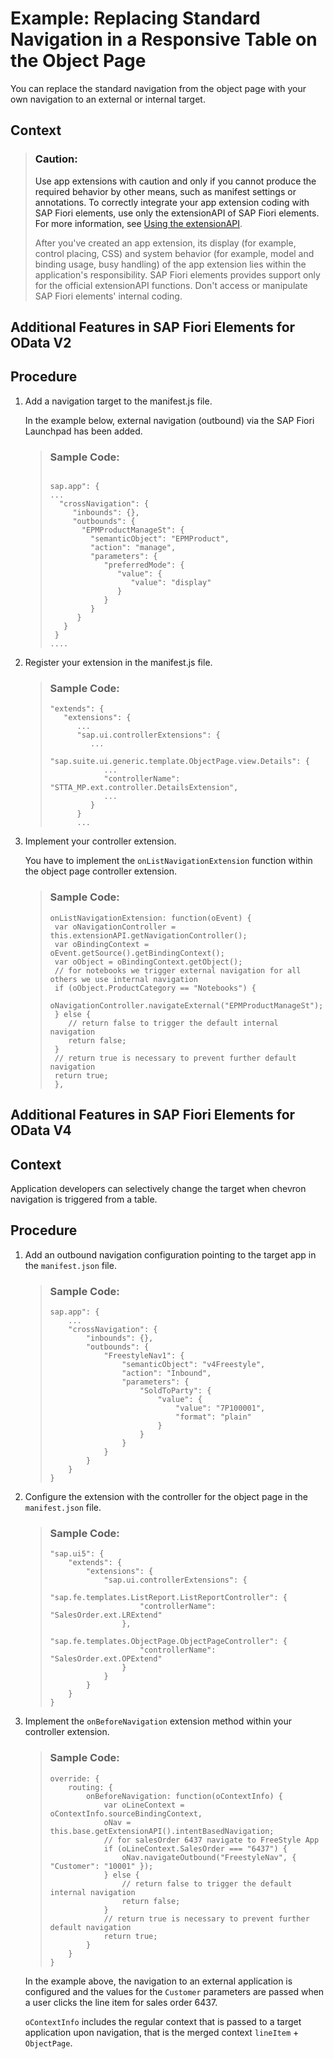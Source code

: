 <!-- loiob20dc7a3d9ca41bebdb86fc3ae3295bf -->

# Example: Replacing Standard Navigation in a Responsive Table on the Object Page

You can replace the standard navigation from the object page with your own navigation to an external or internal target.



<a name="loiob20dc7a3d9ca41bebdb86fc3ae3295bf__context_jdd_c22_scb"/>

## Context

> ### Caution:  
> Use app extensions with caution and only if you cannot produce the required behavior by other means, such as manifest settings or annotations. To correctly integrate your app extension coding with SAP Fiori elements, use only the extensionAPI of SAP Fiori elements. For more information, see [Using the extensionAPI](using-the-extensionapi-bd2994b.md).
> 
> After you've created an app extension, its display \(for example, control placing, CSS\) and system behavior \(for example, model and binding usage, busy handling\) of the app extension lies within the application's responsibility. SAP Fiori elements provides support only for the official extensionAPI functions. Don't access or manipulate SAP Fiori elements' internal coding.

 <a name="task_vqm_nq1_34b"/>

<!-- task\_vqm\_nq1\_34b -->

## Additional Features in SAP Fiori Elements for OData V2



<a name="task_vqm_nq1_34b__steps_z5r_p12_z1b"/>

## Procedure

1.  Add a navigation target to the manifest.js file.

    In the example below, external navigation \(outbound\) via the SAP Fiori Launchpad has been added.

    > ### Sample Code:  
    > ```
    > 
    > sap.app": {
    > ...
    >   "crossNavigation": {
    >      "inbounds": {},
    >      "outbounds": {
    >        "EPMProductManageSt": {
    >          "semanticObject": "EPMProduct",
    >          "action": "manage",
    >          "parameters": {
    >             "preferredMode": {
    >                "value": {
    >                   "value": "display"
    >                }
    >             }
    >          }
    >       }
    >    }
    >  }
    > ....
    > 
    > ```

2.  Register your extension in the manifest.js file.

    > ### Sample Code:  
    > ```
    > "extends": {
    >    "extensions": {
    >       ... 
    >       "sap.ui.controllerExtensions": { 
    >          ...
    >          "sap.suite.ui.generic.template.ObjectPage.view.Details": { 
    >             ... 
    >             "controllerName": "STTA_MP.ext.controller.DetailsExtension",
    >             ...
    >          }
    >       } 
    >       ...
    > 
    > ```

3.  Implement your controller extension.

    You have to implement the `onListNavigationExtension` function within the object page controller extension.

    > ### Sample Code:  
    > ```
    > onListNavigationExtension: function(oEvent) {
    >  var oNavigationController = this.extensionAPI.getNavigationController();
    >  var oBindingContext = oEvent.getSource().getBindingContext();
    >  var oObject = oBindingContext.getObject();
    >  // for notebooks we trigger external navigation for all others we use internal navigation
    >  if (oObject.ProductCategory == "Notebooks") {
    >     oNavigationController.navigateExternal("EPMProductManageSt");
    >  } else {
    >     // return false to trigger the default internal navigation
    >     return false;
    >  }
    >  // return true is necessary to prevent further default navigation
    >  return true;
    >  },
    > 
    > ```


 <a name="task_txp_vq1_34b"/>

<!-- task\_txp\_vq1\_34b -->

## Additional Features in SAP Fiori Elements for OData V4



<a name="task_txp_vq1_34b__context_c4k_pyz_h4b"/>

## Context

Application developers can selectively change the target when chevron navigation is triggered from a table.



<a name="task_txp_vq1_34b__steps_ovs_pzz_h4b"/>

## Procedure

1.  Add an outbound navigation configuration pointing to the target app in the `manifest.json` file.

    > ### Sample Code:  
    > ```
    > sap.app": {
    >     ...
    >     "crossNavigation": {
    >         "inbounds": {},
    >         "outbounds": {
    >             "FreestyleNav1": {
    >                 "semanticObject": "v4Freestyle",
    >                 "action": "Inbound",
    >                 "parameters": {
    >                     "SoldToParty": {
    >                         "value": {
    >                             "value": "7P100001",
    >                             "format": "plain"
    >                         }
    >                     }
    >                 }
    >             }
    >         }
    >     }
    > }
    > ```

2.  Configure the extension with the controller for the object page in the `manifest.json` file.

    > ### Sample Code:  
    > ```
    > "sap.ui5": {
    >     "extends": {
    >         "extensions": {
    >             "sap.ui.controllerExtensions": {
    >                 "sap.fe.templates.ListReport.ListReportController": {
    >                     "controllerName": "SalesOrder.ext.LRExtend"
    >                 },
    >                 "sap.fe.templates.ObjectPage.ObjectPageController": {
    >                     "controllerName": "SalesOrder.ext.OPExtend"
    >                 }
    >             }
    >         }
    >     }
    > }
    > ```

3.  Implement the `onBeforeNavigation` extension method within your controller extension.

    > ### Sample Code:  
    > ```
    > override: {
    >     routing: {
    >         onBeforeNavigation: function(oContextInfo) {
    >             var oLineContext = oContextInfo.sourceBindingContext,
    >             oNav = this.base.getExtensionAPI().intentBasedNavigation;
    >             // for salesOrder 6437 navigate to FreeStyle App
    >             if (oLineContext.SalesOrder === "6437") {
    >                 oNav.navigateOutbound("FreestyleNav", { "Customer": "10001" });
    >             } else {
    >                 // return false to trigger the default internal navigation
    >                 return false;
    >             }
    >             // return true is necessary to prevent further default navigation
    >             return true;                                                       
    >         }
    >     }
    > }
    > ```

    In the example above, the navigation to an external application is configured and the values for the `Customer` parameters are passed when a user clicks the line item for sales order 6437.

    `oContextInfo` includes the regular context that is passed to a target application upon navigation, that is the merged context `lineItem` + `ObjectPage`.


